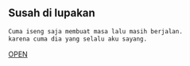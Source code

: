 ## Susah di lupakan

```bash
Cuma iseng saja membuat masa lalu masih berjalan. 
karena cuma dia yang selalu aku sayang.
```
[OPEN](https://x866bash-github-2xbzef60f-x866bashs-projects.vercel.app/)
